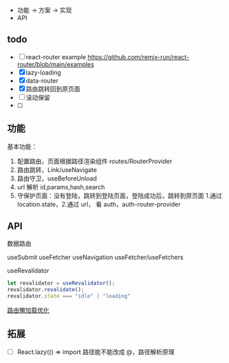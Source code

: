 

- 功能 -> 方案 -> 实现
- API

## todo
- [ ] react-router example https://github.com/remix-run/react-router/blob/main/examples
 - [x] lazy-loading 
 - [x] data-router
 - [x] 路由跳转回到原页面
 - [ ] 滚动保留
 - [ ] 

## 功能

基本功能：
1. 配置路由，页面根据路径渲染组件 routes/RouterProvider
2. 路由跳转，Link/useNavigate
3. 路由守卫，useBeforeUnload
4. url 解析 id,params,hash,search
5. 守保护页面：没有登陆，跳转到登陆页面，登陆成功后，跳转到原页面 1.通过 location.state，2.通过 url， 看 auth，auth-router-provider


## API
数据路由

useSubmit
useFetcher
useNavigation
useFetcher/useFetchers

useRevalidator
``` js
let revalidator = useRevalidator();
revalidator.revalidate();
revalidator.state === "idle" | "loading"
```


[路由懒加载优化](https://juejin.cn/post/7446776730625228834?searchId=202502132314587EB9A744D1AC642679E9)


## 拓展
- [ ] React.lazy(() => import 路径能不能改成 @，路径解析原理